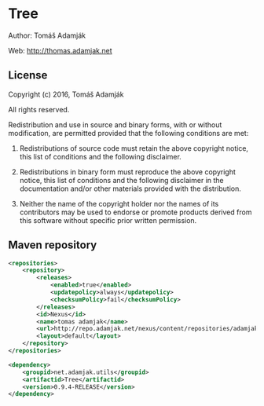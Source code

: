 Tree
====

Author: Tomáš Adamják

Web: <http://thomas.adamjak.net>

License
-------

Copyright (c) 2016, Tomáš Adamják

All rights reserved.

Redistribution and use in source and binary forms, with or without modification, are permitted provided that the following conditions are met:

1. Redistributions of source code must retain the above copyright notice, this list of conditions and the following disclaimer.

2. Redistributions in binary form must reproduce the above copyright notice, this list of conditions and the following disclaimer in the documentation and/or other materials provided with the distribution.

3. Neither the name of the copyright holder nor the names of its contributors may be used to endorse or promote products derived from this software without specific prior written permission.


Maven repository
----------------

```xml
<repositories>
    <repository>
        <releases>
            <enabled>true</enabled>
            <updatepolicy>always</updatepolicy>
            <checksumPolicy>fail</checksumPolicy>
        </releases>
        <id>Nexus</id>
        <name>tomas adamjak</name>
        <url>http://repo.adamjak.net/nexus/content/repositories/adamjak_net_releases/</url>
        <layout>default</layout>
    </repository>
</repositories>

<dependency>
    <groupid>net.adamjak.utils</groupid>
    <artifactid>Tree</artifactid>
    <version>0.9.4-RELEASE</version>
</dependency>
```
